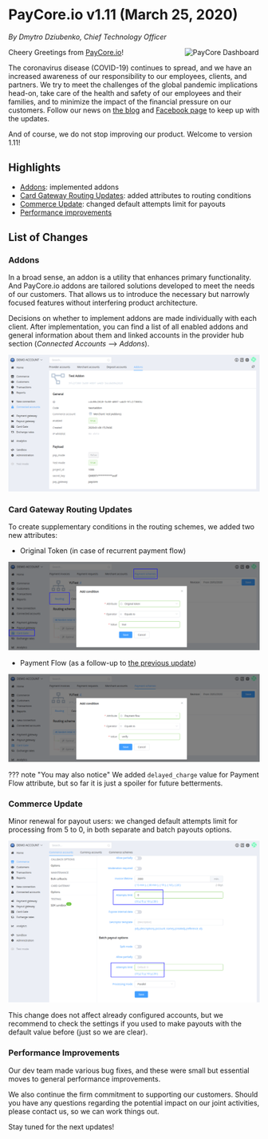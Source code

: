 # **PayCore.io v1.11 (March 25, 2020)**

*By Dmytro Dziubenko, Chief Technology Officer*

<img src="/release-notes/archive/2020/images/v1.11/paycore_icon_isometric-04.png" alt="PayCore Dashboard" style="width: 150px; float: right; padding-left: 10px;">

Cheery Greetings from [PayCore.io](https://paycore.io/)!

The coronavirus disease (COVID-19) continues to spread, and we have an increased awareness of our responsibility to our employees, clients, and partners. We try to meet the challenges of the global pandemic implications head-on, take care of the health and safety of our employees and their families, and to minimize the impact of the financial pressure on our customers. Follow our news on [the blog](https://paycore.io/blog/) and [Facebook page](https://www.facebook.com/paycore.io/) to keep up with the updates.

And of course, we do not stop improving our product. Welcome to version 1.11!

## Highlights

* [Addons](#addons): implemented addons
* [Card Gateway Routing Updates](#card-gateway-routing-updates): added attributes to routing conditions
* [Commerce Update](#commerce-update): changed default attempts limit for payouts
* [Performance improvements](#performance-improvements)

## List of Changes

### Addons

In a broad sense, an addon is a utility that enhances primary functionality. And PayCore.io addons are tailored solutions developed to meet the needs of our customers. That allows us to introduce the  necessary but narrowly focused features without interfering product architecture.

Decisions on whether to implement addons are made individually with each client. After implementation, you can find a list of all enabled addons and general information about them and linked accounts in the provider hub section (*Connected Accounts* --> *Addons*).

![Add-on](images/v1.11/addon.png)

### Card Gateway Routing Updates

To create supplementary conditions in the routing schemes, we added two new attributes:

* Original Token (in case of recurrent payment flow)

![Original Token](images/v1.11/routing-original-token.png)

* Payment Flow (as a follow-up to [the previous update](/release-notes/v1.10/#verify-flow))

![Payment Flow](images/v1.11/routing-payment-flow.png)

??? note "You may also notice"
    We added `delayed_charge` value for Payment Flow attribute, but so far it is just a spoiler for future betterments.

### Commerce Update

Minor renewal for payout users: we changed default attempts limit for processing from 5 to 0, in both separate and batch payouts options.

![Payout options](images/v1.11/payout-options.png)

This change does not affect already configured accounts, but we recommend to check the settings if you used to make payouts with the default value before (just so we are clear).

### Performance Improvements

Our dev team made various bug fixes, and these were small but essential moves to general performance improvements.

We also continue the firm commitment to supporting our customers. Should you have any questions regarding the potential impact on our joint activities, please contact us, so we can work things out.

Stay tuned for the next updates!
